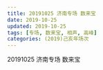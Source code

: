 ```yaml
---
title: 20191025 济南专场 数来宝
date: 2019-10-25
updated: 2019-10-25
tags: [专场, 数来宝, 相声, 高峰]
categories: (2019)己亥年场次
---
```

20191025 济南专场 数来宝